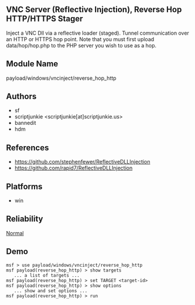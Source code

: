 ## VNC Server (Reflective Injection), Reverse Hop HTTP/HTTPS Stager

Inject a VNC Dll via a reflective loader (staged). Tunnel 
communication over an HTTP or HTTPS hop point. Note that you 
must first upload data/hop/hop.php to the PHP server you 
wish to use as a hop.


## Module Name
payload/windows/vncinject/reverse_hop_http

## Authors
* sf
* scriptjunkie <scriptjunkie[at]scriptjunkie.us>
* bannedit
* hdm


## References
* https://github.com/stephenfewer/ReflectiveDLLInjection
* https://github.com/rapid7/ReflectiveDLLInjection




## Platforms
* win

## Reliability
[Normal](https://github.com/rapid7/metasploit-framework/wiki/Exploit-Ranking)

## Demo

```
msf > use payload/windows/vncinject/reverse_hop_http
msf payload(reverse_hop_http) > show targets
   ... a list of targets ...
msf payload(reverse_hop_http) > set TARGET <target-id>
msf payload(reverse_hop_http) > show options
   ... show and set options ...
msf payload(reverse_hop_http) > run
```
    
    